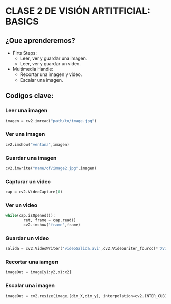 # CLASE 2 DE VISIÓN ARTITFICIAL: BASICS
## ¿Que aprenderemos?
- Firts Steps:
    - Leer, ver y guardar una imagen.
    - Leer, ver y guardar un video.
- Multimedia Handle:
    - Recortar una imagen y video.
    - Escalar una imagen.

## Codigos clave:
### Leer una imagen
```python
imagen = cv2.imread("path/to/image.jpg")
```

### Ver una imagen
```python
cv2.imshow("ventana",imagen)
```

### Guardar una imagen
```python
cv2.imwrite("name/of/image2.jpg",imagen)
```

### Capturar un video
```python
cap = cv2.VideoCapture(0)
```

### Ver un video
```python
while(cap.isOpened()):
        ret, frame = cap.read()
        cv2.imshow('frame',frame)
```

### Guardar un video
```python
salida = cv2.VideoWriter('videoSalida.avi',cv2.VideoWriter_fourcc(*'XVID'),20.0,(640,480))
```

### Recortar una iamgen
```python
imageOut = image[y1:y2,x1:x2]
```

### Escalar una imagen
```python
imageOut = cv2.resize(image,(dim_X,dim_y), interpolation=cv2.INTER_CUBIC)
```